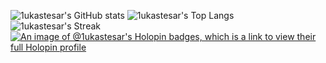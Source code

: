 ![1ukastesar's GitHub stats](https://github-readme-stats.lukastesar.cz/api?username=1ukastesar&theme=transparent&hide_border=true&show_icons=true&rank_icon=github)
![1ukastesar's Top Langs](https://github-readme-stats.lukastesar.cz/api/top-langs/?username=1ukastesar&theme=transparent&hide_border=true&hide_progress=true)
![1ukastesar's Streak](https://github-readme-streak-stats.herokuapp.com/?user=1ukastesar&theme=transparent&hide_border=true)
[![An image of @1ukastesar's Holopin badges, which is a link to view their full Holopin profile](https://holopin.me/1ukastesar)](https://holopin.io/@1ukastesar)
